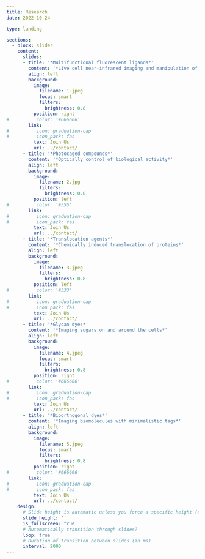 ```yaml
---
title: Research 
date: 2022-10-24

type: landing

sections:
  - block: slider
    content:
      slides:
      - title: '*Multifunctional fluorescent ligands*'
        content: '*Live cell near-infrared imaging and manipulation of proteins*'
        align: left
        background:
          image:
            filename: 1.jpeg
            focus: smart
            filters:
              brightness: 0.8
          position: right
#          color: '#666666'
        link:
#          icon: graduation-cap
#          icon_pack: fas
          text: Join Us
          url: ../contact/
      - title: '*Photocaged compounds*'
        content: '*Optically control of biological activity*'
        align: left
        background:
          image:
            filename: 2.jpg
            filters:
              brightness: 0.8
          position: left
#          color: '#555'
        link:
#          icon: graduation-cap
#          icon_pack: fas
          text: Join Us
          url: ../contact/
      - title: '*Translocation agents*'
        content: '*Chemically induced translocation of proteins*'
        align: left
        background:
          image:
            filename: 3.jpeg
            filters:
              brightness: 0.8
          position: left
#          color: '#333'
        link:
#          icon: graduation-cap
#          icon_pack: fas
          text: Join Us
          url: ../contact/
      - title: '*Glycan dyes*'
        content: '*Imaging sugars on and around the cells*'
        align: left
        background:
          image:
            filename: 4.jpeg
            focus: smart
            filters:
              brightness: 0.8
          position: right
#          color: '#666666'
        link:
#          icon: graduation-cap
#          icon_pack: fas
          text: Join Us
          url: ../contact/
      - title: '*Bioorthogonal dyes*'
        content: '*Imaging biomolecules with minimalistic tags*'
        align: left
        background:
          image:
            filename: 5.jpeg
            focus: smart
            filters:
              brightness: 0.8
          position: right
#          color: '#666666'
        link:
#          icon: graduation-cap
#          icon_pack: fas
          text: Join Us
          url: ../contact/
    design:
      # Slide height is automatic unless you force a specific height (e.g. '400px')
      slide_height: ''
      is_fullscreen: true
      # Automatically transition through slides?
      loop: true
      # Duration of transition between slides (in ms)
      interval: 2000
---
```


